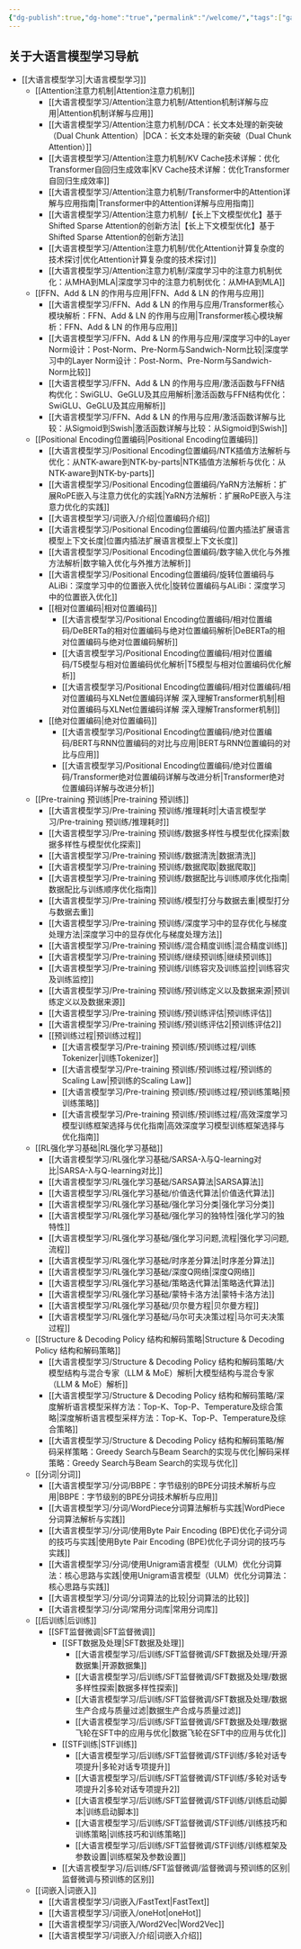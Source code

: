 ```yaml
---
{"dg-publish":true,"dg-home":"true","permalink":"/welcome/","tags":["gardenEntry"],"dgPassFrontmatter":true,"noteIcon":"","created":"2024-12-24T13:56:28.000+08:00","updated":"2025-04-30T22:32:50.692+08:00"}
---
```




## **关于大语言模型学习导航**
- [[大语言模型学习\|大语言模型学习]]
  - [[Attention注意力机制\|Attention注意力机制]]
    - [[大语言模型学习/Attention注意力机制/Attention机制详解与应用\|Attention机制详解与应用]]
    - [[大语言模型学习/Attention注意力机制/DCA：长文本处理的新突破（Dual Chunk Attention）\|DCA：长文本处理的新突破（Dual Chunk Attention）]]
    - [[大语言模型学习/Attention注意力机制/KV Cache技术详解：优化Transformer自回归生成效率\|KV Cache技术详解：优化Transformer自回归生成效率]]
    - [[大语言模型学习/Attention注意力机制/Transformer中的Attention详解与应用指南\|Transformer中的Attention详解与应用指南]]
    - [[大语言模型学习/Attention注意力机制/【长上下文模型优化】基于Shifted Sparse Attention的创新方法\|【长上下文模型优化】基于Shifted Sparse Attention的创新方法]]
    - [[大语言模型学习/Attention注意力机制/优化Attention计算复杂度的技术探讨\|优化Attention计算复杂度的技术探讨]]
    - [[大语言模型学习/Attention注意力机制/深度学习中的注意力机制优化：从MHA到MLA\|深度学习中的注意力机制优化：从MHA到MLA]]
  - [[FFN、Add & LN 的作用与应用\|FFN、Add & LN 的作用与应用]]
    - [[大语言模型学习/FFN、Add & LN 的作用与应用/Transformer核心模块解析：FFN、Add & LN 的作用与应用\|Transformer核心模块解析：FFN、Add & LN 的作用与应用]]
    - [[大语言模型学习/FFN、Add & LN 的作用与应用/深度学习中的Layer Norm设计：Post-Norm、Pre-Norm与Sandwich-Norm比较\|深度学习中的Layer Norm设计：Post-Norm、Pre-Norm与Sandwich-Norm比较]]
    - [[大语言模型学习/FFN、Add & LN 的作用与应用/激活函数与FFN结构优化：SwiGLU、GeGLU及其应用解析\|激活函数与FFN结构优化：SwiGLU、GeGLU及其应用解析]]
    - [[大语言模型学习/FFN、Add & LN 的作用与应用/激活函数详解与比较：从Sigmoid到Swish\|激活函数详解与比较：从Sigmoid到Swish]]
  - [[Positional Encoding位置编码\|Positional Encoding位置编码]]
    - [[大语言模型学习/Positional Encoding位置编码/NTK插值方法解析与优化：从NTK-aware到NTK-by-parts\|NTK插值方法解析与优化：从NTK-aware到NTK-by-parts]]
    - [[大语言模型学习/Positional Encoding位置编码/YaRN方法解析：扩展RoPE嵌入与注意力优化的实践\|YaRN方法解析：扩展RoPE嵌入与注意力优化的实践]]
    - [[大语言模型学习/词嵌入/介绍\|位置编码介绍]]
    - [[大语言模型学习/Positional Encoding位置编码/位置内插法扩展语言模型上下文长度\|位置内插法扩展语言模型上下文长度]]
    - [[大语言模型学习/Positional Encoding位置编码/数字输入优化与外推方法解析\|数字输入优化与外推方法解析]]
    - [[大语言模型学习/Positional Encoding位置编码/旋转位置编码与ALiBi：深度学习中的位置嵌入优化\|旋转位置编码与ALiBi：深度学习中的位置嵌入优化]]
    - [[相对位置编码\|相对位置编码]]
      - [[大语言模型学习/Positional Encoding位置编码/相对位置编码/DeBERTa的相对位置编码与绝对位置编码解析\|DeBERTa的相对位置编码与绝对位置编码解析]]
      - [[大语言模型学习/Positional Encoding位置编码/相对位置编码/T5模型与相对位置编码优化解析\|T5模型与相对位置编码优化解析]]
      - [[大语言模型学习/Positional Encoding位置编码/相对位置编码/相对位置编码与XLNet位置编码详解 深入理解Transformer机制\|相对位置编码与XLNet位置编码详解 深入理解Transformer机制]]
    - [[绝对位置编码\|绝对位置编码]]
      - [[大语言模型学习/Positional Encoding位置编码/绝对位置编码/BERT与RNN位置编码的对比与应用\|BERT与RNN位置编码的对比与应用]]
      - [[大语言模型学习/Positional Encoding位置编码/绝对位置编码/Transformer绝对位置编码详解与改进分析\|Transformer绝对位置编码详解与改进分析]]
  - [[Pre-training 预训练\|Pre-training 预训练]]
    - [[大语言模型学习/Pre-training 预训练/推理耗时\|大语言模型学习/Pre-training 预训练/推理耗时]]
    - [[大语言模型学习/Pre-training 预训练/数据多样性与模型优化探索\|数据多样性与模型优化探索]]
    - [[大语言模型学习/Pre-training 预训练/数据清洗\|数据清洗]]
    - [[大语言模型学习/Pre-training 预训练/数据爬取\|数据爬取]]
    - [[大语言模型学习/Pre-training 预训练/数据配比与训练顺序优化指南\|数据配比与训练顺序优化指南]]
    - [[大语言模型学习/Pre-training 预训练/模型打分与数据去重\|模型打分与数据去重]]
    - [[大语言模型学习/Pre-training 预训练/深度学习中的显存优化与梯度处理方法\|深度学习中的显存优化与梯度处理方法]]
    - [[大语言模型学习/Pre-training 预训练/混合精度训练\|混合精度训练]]
    - [[大语言模型学习/Pre-training 预训练/继续预训练\|继续预训练]]
    - [[大语言模型学习/Pre-training 预训练/训练容灾及训练监控\|训练容灾及训练监控]]
    - [[大语言模型学习/Pre-training 预训练/预训练定义以及数据来源\|预训练定义以及数据来源]]
    - [[大语言模型学习/Pre-training 预训练/预训练评估\|预训练评估]]
    - [[大语言模型学习/Pre-training 预训练/预训练评估2\|预训练评估2]]
    - [[预训练过程\|预训练过程]]
      - [[大语言模型学习/Pre-training 预训练/预训练过程/训练Tokenizer\|训练Tokenizer]]
      - [[大语言模型学习/Pre-training 预训练/预训练过程/预训练的Scaling Law\|预训练的Scaling Law]]
      - [[大语言模型学习/Pre-training 预训练/预训练过程/预训练策略\|预训练策略]]
      - [[大语言模型学习/Pre-training 预训练/预训练过程/高效深度学习模型训练框架选择与优化指南\|高效深度学习模型训练框架选择与优化指南]]
  - [[RL强化学习基础\|RL强化学习基础]]
    - [[大语言模型学习/RL强化学习基础/SARSA-λ与Q-learning对比\|SARSA-λ与Q-learning对比]]
    - [[大语言模型学习/RL强化学习基础/SARSA算法\|SARSA算法]]
    - [[大语言模型学习/RL强化学习基础/价值迭代算法\|价值迭代算法]]
    - [[大语言模型学习/RL强化学习基础/强化学习分类\|强化学习分类]]
    - [[大语言模型学习/RL强化学习基础/强化学习的独特性\|强化学习的独特性]]
    - [[大语言模型学习/RL强化学习基础/强化学习问题,流程\|强化学习问题,流程]]
    - [[大语言模型学习/RL强化学习基础/时序差分算法\|时序差分算法]]
    - [[大语言模型学习/RL强化学习基础/深度Q网络\|深度Q网络]]
    - [[大语言模型学习/RL强化学习基础/策略迭代算法\|策略迭代算法]]
    - [[大语言模型学习/RL强化学习基础/蒙特卡洛方法\|蒙特卡洛方法]]
    - [[大语言模型学习/RL强化学习基础/贝尔曼方程\|贝尔曼方程]]
    - [[大语言模型学习/RL强化学习基础/马尔可夫决策过程\|马尔可夫决策过程]]
  - [[Structure & Decoding Policy 结构和解码策略\|Structure & Decoding Policy 结构和解码策略]]
    - [[大语言模型学习/Structure & Decoding Policy 结构和解码策略/大模型结构与混合专家（LLM & MoE）解析\|大模型结构与混合专家（LLM & MoE）解析]]
    - [[大语言模型学习/Structure & Decoding Policy 结构和解码策略/深度解析语言模型采样方法：Top-K、Top-P、Temperature及综合策略\|深度解析语言模型采样方法：Top-K、Top-P、Temperature及综合策略]]
    - [[大语言模型学习/Structure & Decoding Policy 结构和解码策略/解码采样策略：Greedy Search与Beam Search的实现与优化\|解码采样策略：Greedy Search与Beam Search的实现与优化]]
  - [[分词\|分词]]
    - [[大语言模型学习/分词/BBPE：字节级别的BPE分词技术解析与应用\|BBPE：字节级别的BPE分词技术解析与应用]]
    - [[大语言模型学习/分词/WordPiece分词算法解析与实践\|WordPiece分词算法解析与实践]]
    - [[大语言模型学习/分词/使用Byte Pair Encoding (BPE)优化子词分词的技巧与实践\|使用Byte Pair Encoding (BPE)优化子词分词的技巧与实践]]
    - [[大语言模型学习/分词/使用Unigram语言模型（ULM）优化分词算法：核心思路与实践\|使用Unigram语言模型（ULM）优化分词算法：核心思路与实践]]
    - [[大语言模型学习/分词/分词算法的比较\|分词算法的比较]]
    - [[大语言模型学习/分词/常用分词库\|常用分词库]]
  - [[后训练\|后训练]]
    - [[SFT监督微调\|SFT监督微调]]
      - [[SFT数据及处理\|SFT数据及处理]]
        - [[大语言模型学习/后训练/SFT监督微调/SFT数据及处理/开源数据集\|开源数据集]]
        - [[大语言模型学习/后训练/SFT监督微调/SFT数据及处理/数据多样性探索\|数据多样性探索]]
        - [[大语言模型学习/后训练/SFT监督微调/SFT数据及处理/数据生产合成与质量过滤\|数据生产合成与质量过滤]]
        - [[大语言模型学习/后训练/SFT监督微调/SFT数据及处理/数据飞轮在SFT中的应用与优化\|数据飞轮在SFT中的应用与优化]]
      - [[STF训练\|STF训练]]
        - [[大语言模型学习/后训练/SFT监督微调/STF训练/多轮对话专项提升\|多轮对话专项提升]]
        - [[大语言模型学习/后训练/SFT监督微调/STF训练/多轮对话专项提升2\|多轮对话专项提升2]]
        - [[大语言模型学习/后训练/SFT监督微调/STF训练/训练启动脚本\|训练启动脚本]]
        - [[大语言模型学习/后训练/SFT监督微调/STF训练/训练技巧和训练策略\|训练技巧和训练策略]]
        - [[大语言模型学习/后训练/SFT监督微调/STF训练/训练框架及参数设置\|训练框架及参数设置]]
      - [[大语言模型学习/后训练/SFT监督微调/监督微调与预训练的区别\|监督微调与预训练的区别]]
  - [[词嵌入\|词嵌入]]
    - [[大语言模型学习/词嵌入/FastText\|FastText]]
    - [[大语言模型学习/词嵌入/oneHot\|oneHot]]
    - [[大语言模型学习/词嵌入/Word2Vec\|Word2Vec]]
    - [[大语言模型学习/词嵌入/介绍\|词嵌入介绍]]
